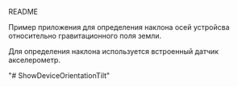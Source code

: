 README

Пример приложения для определения наклона осей устройсва относительно гравитационного поля земли.

Для определения наклона используется встроенный датчик акселерометр.

"# ShowDeviceOrientationTilt" 
